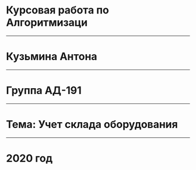 # Курсовая работа по Алгоритмизаци
---
# Кузьмина Антона
---
# Группа АД-191
---
# Тема: Учет склада оборудования
---
# 2020 год
